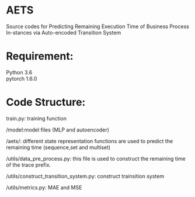 # AETS
Source codes for Predicting Remaining Execution Time of Business Process In-stances via Auto-encoded Transition System

Requirement:
=======
Python 3.6  
pytorch 1.6.0

Code Structure:
=======
train.py: training function

/model:model files (MLP and autoencoder)

/aets/: different state representation functions are used to predict the remaining time (sequence,set and multiset)

/utils/data_pre_process.py: this file is used to construct the remaining time of the trace prefix.

/utils/construct_transition_system.py: construct trainsition system

/utils/metrics.py: MAE and MSE

